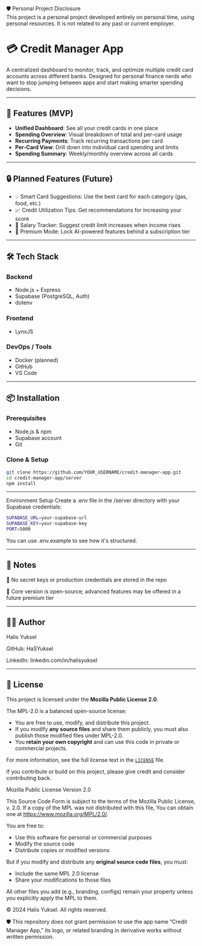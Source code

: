 🛡️ Personal Project Disclosure  
This project is a personal project developed entirely on personal time, using personal resources. It is not related to any past or current employer.

# 💳 Credit Manager App

A centralized dashboard to monitor, track, and optimize multiple credit card accounts across different banks. Designed for personal finance nerds who want to stop jumping between apps and start making smarter spending decisions.

---

## 🚀 Features (MVP)

- **Unified Dashboard**: See all your credit cards in one place
- **Spending Overview**: Visual breakdown of total and per-card usage
- **Recurring Payments**: Track recurring transactions per card
- **Per-Card View**: Drill down into individual card spending and limits
- **Spending Summary**: Weekly/monthly overview across all cards

---

## 🔒 Planned Features (Future)

- 💡 Smart Card Suggestions: Use the best card for each category (gas, food, etc.)
- 📈 Credit Utilization Tips: Get recommendations for increasing your score
- 💼 Salary Tracker: Suggest credit limit increases when income rises
- 🔐 Premium Mode: Lock AI-powered features behind a subscription tier

---

## 🛠️ Tech Stack

### Backend
- Node.js + Express
- Supabase (PostgreSQL, Auth)
- dotenv

### Frontend
- LynxJS

### DevOps / Tools
- Docker (planned)
- GitHub
- VS Code

---

## 📦 Installation

### Prerequisites
- Node.js & npm
- Supabase account
- Git

### Clone & Setup

```bash
git clone https://github.com/YOUR_USERNAME/credit-manager-app.git
cd credit-manager-app/server
npm install
 ```
---

Environment Setup
Create a .env file in the /server directory with your Supabase credentials:

```bash
SUPABASE_URL=your-supabase-url
SUPABASE_KEY=your-supabase-key
PORT=5000
```

You can use .env.example to see how it's structured.

---

## 📌 Notes

🔐 No secret keys or production credentials are stored in the repo

🧩 Core version is open-source; advanced features may be offered in a future premium tier

---

## 👨‍💻 Author
Halis Yuksel

GitHub: HaSYuksel

LinkedIn: linkedin.com/in/halisyuksel

---

## 📄 License

This project is licensed under the **Mozilla Public License 2.0**.

The MPL-2.0 is a balanced open-source license:  
- You are free to use, modify, and distribute this project.
- If you modify **any source files** and share them publicly, you must also publish those modified files under MPL-2.0.
- You **retain your own copyright** and can use this code in private or commercial projects.

For more information, see the full license text in the [`LICENSE`](./LICENSE) file.

If you contribute or build on this project, please give credit and consider contributing back.

Mozilla Public License Version 2.0

This Source Code Form is subject to the terms of the Mozilla Public License, v. 2.0. 
If a copy of the MPL was not distributed with this file, You can obtain one at https://www.mozilla.org/MPL/2.0/.

You are free to:
- Use this software for personal or commercial purposes
- Modify the source code
- Distribute copies or modified versions

But if you modify and distribute any **original source code files**, you must:
- Include the same MPL 2.0 license
- Share your modifications to those files

All other files you add (e.g., branding, configs) remain your property unless you explicitly apply the MPL to them.

© 2024 Halis Yuksel. All rights reserved.

🛡️ This repository does not grant permission to use the app name “Credit Manager App,” its logo, or related branding in derivative works without written permission.
